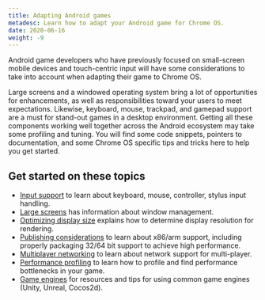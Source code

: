 ```yaml
---
title: Adapting Android games
metadesc: Learn how to adapt your Android game for Chrome OS.
date: 2020-06-16
weight: -9
---
```


Android game developers who have previously focused on small-screen mobile devices and touch-centric input will have some considerations to take into account when adapting their game to Chrome OS.

Large screens and a windowed operating system bring a lot of opportunities for enhancements, as well as responsibilities toward your users to meet expectations. Likewise, keyboard, mouse, trackpad, and gamepad support are a must for stand-out games in a desktop environment. Getting all these components working well together across the Android ecosystem may take some profiling and tuning. You will find some code snippets, pointers to documentation, and some Chrome OS specific tips and tricks here to help you get started.

## Get started on these topics

- [Input support](/{{locale.code}}/games/optimizing-games-inputs) to learn about keyboard, mouse, controller, stylus input handling.
- [Large screens](/{{locale.code}}/games/optimizing-games-windowing) has information about window management.
- [Optimizing display size](/{{locale.code}}/games/optimizing-games-display) explains how to determine display resolution for rendering.
- [Publishing considerations](/{{locale.code}}/games/optimizing-games-publishing) to learn about x86/arm support, including properly packaging 32/64 bit support to achieve high performance.
- [Multiplayer networking](/{{locale.code}}/games/optimizing-games-networking) to learn about network support for multi-player.
- [Performance profiling](/{{locale.code}}/games/optimizing-games-profiling) to learn how to profile and find performance bottlenecks in your game.
- [Game engines](/{{locale.code}}/games/optimizing-games-engines) for resources and tips for using common game engines (Unity, Unreal, Cocos2d).
